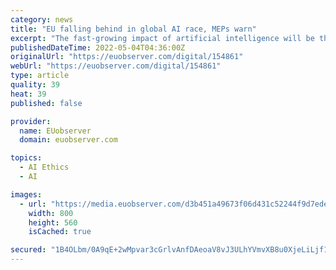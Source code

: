 ```yaml
---
category: news
title: "EU falling behind in global AI race, MEPs warn"
excerpt: "The fast-growing impact of artificial intelligence will be the biggest challenge for business and consumers in Europe's single market of tomorrow. The EU commission had announced guidelines on the ethics of artificial intelligence in a strategy paper ..."
publishedDateTime: 2022-05-04T04:36:00Z
originalUrl: "https://euobserver.com/digital/154861"
webUrl: "https://euobserver.com/digital/154861"
type: article
quality: 39
heat: 39
published: false

provider:
  name: EUobserver
  domain: euobserver.com

topics:
  - AI Ethics
  - AI

images:
  - url: "https://media.euobserver.com/d3b451a49673f06d431c52244f9d7ede-800x.jpg"
    width: 800
    height: 560
    isCached: true

secured: "1B4OLbm/0A9qE+2wMpvar3cGrlvAnfDAeoaV8vJ3ULhYVmvXB8u0XjeLiLjf1vevOsz/Go6xMQ4MZyLioaDX9SJVGGg7Rrj3Oh2XgL5RUdJVCOyGZTCV5gT5uNRG8s9MjvD1cPCcd+LN9+BnjUENWOPTEwa9FAPcI208pZLhE+FUDPDhlb9+rUwQtSPv+bSF1sq1XWHmWqIsxGaw5oD/rl26/Va0i+OwcU1Gfmapr1v0xpAzW7Ci6BG7VxhpaniGQ1AnZK+yEWJK2q4X/Z15vxz3hZLwUNORsS5EWPrb1p0uslTl9JLgXLe8rmK9YKfVd/7rFEmE/ljZgk/BeZ+h2YwLUf2J/KKhVd63rUS2Kkw=;a7K3gduzzFxoJzTPRBzhow=="
---
```


